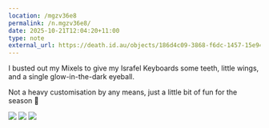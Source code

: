 ```yaml
---
location: /mgzv36e8
permalink: /n.mgzv36e8/
date: 2025-10-21T12:04:20+11:00
type: note
external_url: https://death.id.au/objects/186d4c09-3868-f6dc-1457-15e944002046
---
```


I busted out my Mixels to give my Israfel Keyboards some teeth, little wings, and a single glow-in-the-dark eyeball.

Not a heavy customisation by any means, just a little bit of fun for the season 🎃

[![](https://death.id.au/photo/972179198268f6db8e41b99824610121-1.webp)](https://death.id.au/photos/death.au/image/972179198268f6db8e41b99824610121)
[![](https://death.id.au/photo/897241523168f6db8761dd9297755640-1.webp)](https://death.id.au/photos/death.au/image/897241523168f6db8761dd9297755640)
[![](https://death.id.au/photo/119613493868f6db81491fb128900014-1.webp)](https://death.id.au/photos/death.au/image/119613493868f6db81491fb128900014)
